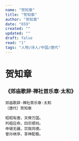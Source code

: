 ```yaml
---
name: "贺知章"
title: "贺知章"
author: "贺知章"
date: "659"
created: ""
updated: ""
draft: false
read: "1"
tags: "人物/诗人/中国/唐代"
---
```


# 贺知章

### 《郊庙歌辞·禅社首乐章·太和》

```
郊庙歌辞·禅社首乐章·太和
〔唐代〕贺知章

昭昭有唐，天俾万国。
列祖应命，四宗顺则。
申锡无疆，宗我同德。
曾孙继序，享神配极。
```
